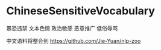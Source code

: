 # ChineseSensitiveVocabulary
暴恐违禁 文本色情 政治敏感 恶意推广 低俗辱骂



中文语料将整合到 https://github.com/Jie-Yuan/nlp-zoo
